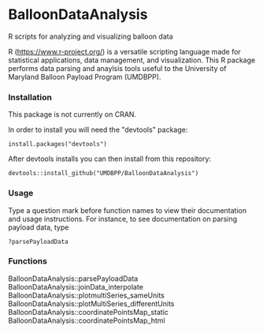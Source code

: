 # BalloonDataAnalysis
R scripts for analyzing and visualizing balloon data

R (https://www.r-project.org/) is a versatile scripting language made for statistical applications, data management, and visualization.
This R package performs data parsing and anaylsis tools useful to the University of Maryland Balloon Payload Program (UMDBPP).

### Installation
This package is not currently on CRAN. 

In order to install you will need the "devtools" package:

`install.packages("devtools")`

After devtools installs you can then install from this repository: 

`devtools::install_github("UMDBPP/BalloonDataAnalysis")`

### Usage

Type a question mark before function names to view their documentation and usage instructions. For instance, to see documentation on parsing payload data, type

`?parsePayloadData`

### Functions

BalloonDataAnalysis::parsePayloadData
BalloonDataAnalysis::joinData_interpolate
BalloonDataAnalysis::plotmultiSeries_sameUnits
BalloonDataAnalysis::plotMultiSeries_differentUnits
BalloonDataAnalysis::coordinatePointsMap_static
BalloonDataAnalysis::coordinatePointsMap_html
